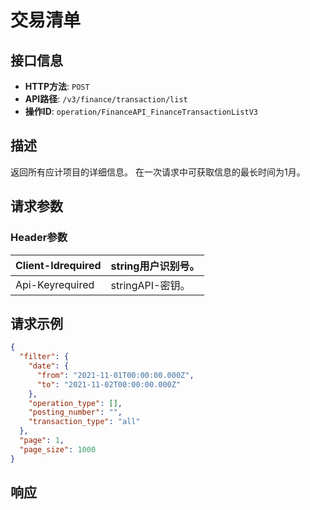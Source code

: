 # 交易清单

## 接口信息

- **HTTP方法**: `POST`
- **API路径**: `/v3/finance/transaction/list`
- **操作ID**: `operation/FinanceAPI_FinanceTransactionListV3`

## 描述

返回所有应计项目的详细信息。 在一次请求中可获取信息的最长时间为1月。

## 请求参数

### Header参数

| Client-Idrequired | string用户识别号。 |
|---|---|
| Api-Keyrequired | stringAPI-密钥。 |

## 请求示例

```json
{
  "filter": {
    "date": {
      "from": "2021-11-01T00:00:00.000Z",
      "to": "2021-11-02T00:00:00.000Z"
    },
    "operation_type": [],
    "posting_number": "",
    "transaction_type": "all"
  },
  "page": 1,
  "page_size": 1000
}
```

## 响应
